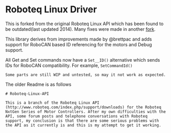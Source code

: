 # Roboteq Linux Driver

This is forked from the original Roboteq Linux API which has been found to be outdated(last updated 2014). Many fixes were made in another [fork](https://github.com/brettpac/Roboteq-Linux-API).

This library derives from improvements made by @brettpac and adds support for RoboCAN based ID referencing for the motors and Debug support.

All Get and Set commands now have a `Set__ID()` alternative which sends IDs for RoboCAN compatibility. For example, `SetCommandId()`

`Some parts are still WIP and untested, so may it not work as expected.`

The older Readme is as follows

```
# Roboteq-Linux-API

This is a branch of the Roboteq Linux API (http://www.roboteq.com/index.php/support/downloads) for the Roboteq NxtGen Series of Motor Controllers. After my own difficulties with the API, some forum posts and telephone conversations with Roboteq support, my conclusion is that there are some serious problems with the API as it currently is and this is my attempt to get it working.
```
